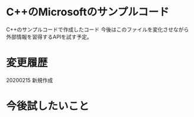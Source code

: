 # C++のMicrosoftのサンプルコード

C++のサンプルコードで作成したコード
今後はこのファイルを変化させながら外部情報を習得するAPIを試す予定。

# 変更履歴
20200215 新規作成

# 今後試したいこと
